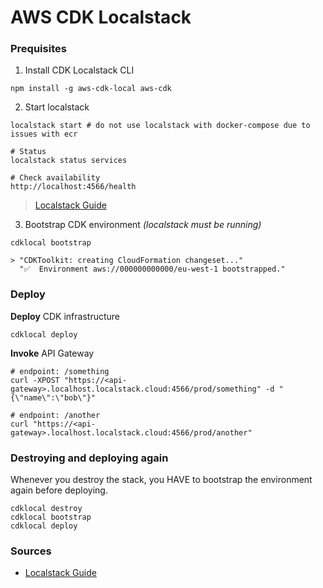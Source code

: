 # AWS CDK Localstack 

### Prequisites
1. Install CDK Localstack CLI
```shell
npm install -g aws-cdk-local aws-cdk
```
2. Start localstack 
```shell
localstack start # do not use localstack with docker-compose due to issues with ecr

# Status
localstack status services

# Check availability
http://localhost:4566/health
```
> [Localstack Guide](https://github.com/HakimiX/localstack-playground)

3. Bootstrap CDK environment _(localstack must be running)_
```shell
cdklocal bootstrap

> "CDKToolkit: creating CloudFormation changeset..."
  "✅  Environment aws://000000000000/eu-west-1 bootstrapped."
```

### Deploy 
**Deploy** CDK infrastructure 
```shell
cdklocal deploy
```
**Invoke** API Gateway
```shell
# endpoint: /something 
curl -XPOST "https://<api-gateway>.localhost.localstack.cloud:4566/prod/something" -d "{\"name\":\"bob\"}"

# endpoint: /another
curl "https://<api-gateway>.localhost.localstack.cloud:4566/prod/another"
```

### Destroying and deploying again
Whenever you destroy the stack, you HAVE to bootstrap the environment
again before deploying.
```shell
cdklocal destroy
cdklocal bootstrap
cdklocal deploy
```

### Sources

* [Localstack Guide](https://dev.to/_mikigraf/localstack-cdk-local-aws-development-58ff)